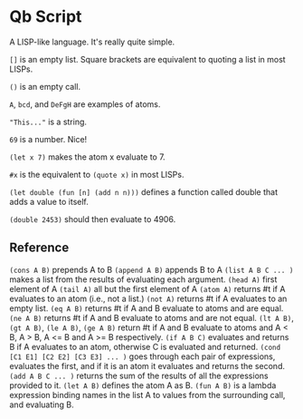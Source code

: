 # Qb Script
A LISP-like language. It's really quite simple.

`[]` is an empty list. Square brackets are equivalent to quoting a list in most LISPs.

`()` is an empty call.

`A`, `bcd`, and `DeFgH` are examples of atoms.

`"This..."` is a string.

`69` is a number. Nice!

`(let x 7)` makes the atom x evaluate to 7.

`#x` is the equivalent to `(quote x)` in most LISPs.

`(let double (fun [n] (add n n)))` defines a function called double that adds a value to itself.

`(double 2453)` should then evaluate to 4906.

## Reference
`(cons A B)` prepends A to B
`(append A B)` appends B to A
`(list A B C ... )` makes a list from the results of evaluating each argument.
`(head A)` first element of A
`(tail A)` all but the first element of A
`(atom A)` returns #t if A evaluates to an atom (i.e., not a list.)
`(not A)` returns #t if A evaluates to an empty list.
`(eq A B)` returns #t if A and B evaluate to atoms and are equal.
`(ne A B)` returns #t if A and B evaluate to atoms and are not equal.
`(lt A B)`, `(gt A B)`, `(le A B)`, `(ge A B)` return #t if A and B evaluate to atoms and A < B, A > B, A <= B and A >= B respectively.
`(if A B C)` evaluates and returns B if A evaluates to an atom, otherwise C is evaluated and returned.
`(cond [C1 E1] [C2 E2] [C3 E3] ... )` goes through each pair of expressions, evaluates the first, and if it is an atom it evaluates and returns the second.
`(add A B C ... )` returns the sum of the results of all the expressions provided to it.
`(let A B)` defines the atom A as B.
`(fun A B)` is a lambda expression binding names in the list A to values from the surrounding call, and evaluating B.